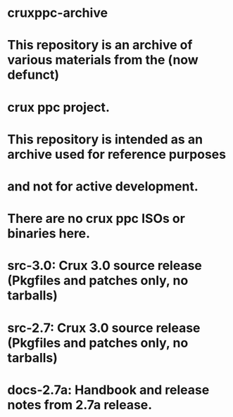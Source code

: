 # cruxppc-archive
#
#
#  This repository is an archive of various materials from the (now defunct) 
# crux ppc project.
#
#  This repository is intended as an archive used for reference purposes
#  and not for active development.
#
#  There are no crux ppc ISOs or binaries here.
#
#  src-3.0:  Crux 3.0 source release (Pkgfiles and patches only, no tarballs)
#  src-2.7:  Crux 3.0 source release (Pkgfiles and patches only, no tarballs)
#
#  docs-2.7a:  Handbook and release notes from 2.7a release.
#


